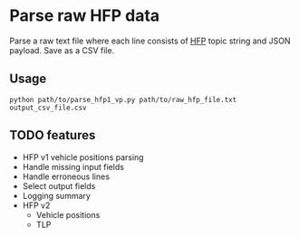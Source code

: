 # Parse raw HFP data

Parse a raw text file where each line consists of [HFP](https://digitransit.fi/en/developers/apis/4-realtime-api/vehicle-positions/) topic string and JSON payload.
Save as a CSV file.

## Usage

```
python path/to/parse_hfp1_vp.py path/to/raw_hfp_file.txt output_csv_file.csv
```

## TODO features

- HFP v1 vehicle positions parsing
- Handle missing input fields
- Handle erroneous lines
- Select output fields
- Logging summary
- HFP v2
  - Vehicle positions
  - TLP
